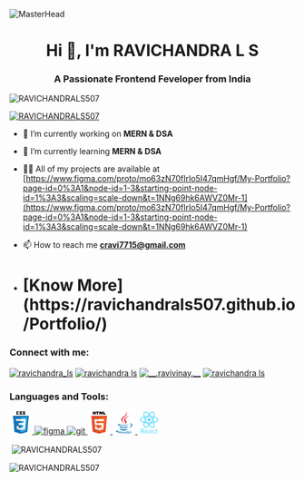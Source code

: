 ![MasterHead](https://repository-images.githubusercontent.com/588181932/e36ec678-7984-4cdd-8e4c-a3932772ff8e)

<h1 align="center">Hi 👋, I'm RAVICHANDRA L S</h1>
<h3 align="center">A Passionate Frontend Feveloper from India</h3>

<p align="left"> <img src="https://komarev.com/ghpvc/?username=RAVICHANDRALS507&label=Profile%20views&color=0e75b6&style=flat" alt="RAVICHANDRALS507" /> </p>
<p align="left"> <a href="https://github.com/ryo-ma/github-profile-trophy"><img src="https://github-profile-trophy.vercel.app/?username=RAVICHANDRALS507" alt="RAVICHANDRALS507" /></a> </p>



- 🔭 I’m currently working on **MERN & DSA**

- 🌱 I’m currently learning **MERN & DSA**

- 👨‍💻 All of my projects are available at [https://www.figma.com/proto/mo63zN70fIrIo5I47qmHgf/My-Portfolio?page-id=0%3A1&node-id=1-3&starting-point-node-id=1%3A3&scaling=scale-down&t=1NNg69hk6AWVZ0Mr-1](https://www.figma.com/proto/mo63zN70fIrIo5I47qmHgf/My-Portfolio?page-id=0%3A1&node-id=1-3&starting-point-node-id=1%3A3&scaling=scale-down&t=1NNg69hk6AWVZ0Mr-1)

- 📫 How to reach me **cravi7715@gmail.com**

- <h1> [Know More](https://ravichandrals507.github.io/Portfolio/)</h1>

<h3 align="left">Connect with me:</h3>
<p align="left">
<a href="https://twitter.com/ravichandra_ls" target="blank"><img align="center" src="https://raw.githubusercontent.com/rahuldkjain/github-profile-readme-generator/master/src/images/icons/Social/twitter.svg" alt="ravichandra_ls" height="30" width="40" /></a>
<a href="https://linkedin.com/in/ravichandra ls" target="blank"><img align="center" src="https://raw.githubusercontent.com/rahuldkjain/github-profile-readme-generator/master/src/images/icons/Social/linked-in-alt.svg" alt="ravichandra ls" height="30" width="40" /></a>
<a href="https://instagram.com/__.ravivinay.__" target="blank"><img align="center" src="https://raw.githubusercontent.com/rahuldkjain/github-profile-readme-generator/master/src/images/icons/Social/instagram.svg" alt="__.ravivinay.__" height="30" width="40" /></a>
<a href="https://www.hackerrank.com/ravichandra ls" target="blank"><img align="center" src="https://raw.githubusercontent.com/rahuldkjain/github-profile-readme-generator/master/src/images/icons/Social/hackerrank.svg" alt="ravichandra ls" height="30" width="40" /></a>
</p>

<h3 align="left">Languages and Tools:</h3>
<p align="left"> <a href="https://www.w3schools.com/css/" target="_blank" rel="noreferrer"> <img src="https://raw.githubusercontent.com/devicons/devicon/master/icons/css3/css3-original-wordmark.svg" alt="css3" width="40" height="40"/> </a> <a href="https://www.figma.com/" target="_blank" rel="noreferrer"> <img src="https://www.vectorlogo.zone/logos/figma/figma-icon.svg" alt="figma" width="40" height="40"/> </a> <a href="https://git-scm.com/" target="_blank" rel="noreferrer"> <img src="https://www.vectorlogo.zone/logos/git-scm/git-scm-icon.svg" alt="git" width="40" height="40"/> </a> <a href="https://www.w3.org/html/" target="_blank" rel="noreferrer"> <img src="https://raw.githubusercontent.com/devicons/devicon/master/icons/html5/html5-original-wordmark.svg" alt="html5" width="40" height="40"/> </a> <a href="https://www.java.com" target="_blank" rel="noreferrer"> <img src="https://raw.githubusercontent.com/devicons/devicon/master/icons/java/java-original.svg" alt="java" width="40" height="40"/> </a> <a href="https://reactjs.org/" target="_blank" rel="noreferrer"> <img src="https://raw.githubusercontent.com/devicons/devicon/master/icons/react/react-original-wordmark.svg" alt="react" width="40" height="40"/> </a> </p>


<p>&nbsp;<img align="center" src="https://github-readme-stats.vercel.app/api?username=RAVICHANDRALS507&show_icons=true&locale=en" alt="RAVICHANDRALS507" /></p>

<p>
  <img align="center" src="https://github-readme-streak-stats.herokuapp.com?user=RAVICHANDRALS507&theme=dark&hide_border=true" alt="RAVICHANDRALS507" />
</p>
